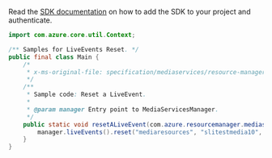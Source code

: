Read the [SDK documentation](https://github.com/Azure/azure-sdk-for-java/blob/azure-resourcemanager-mediaservices_1.1.0-beta.3/sdk/mediaservices/azure-resourcemanager-mediaservices/README.md) on how to add the SDK to your project and authenticate.

```java
import com.azure.core.util.Context;

/** Samples for LiveEvents Reset. */
public final class Main {
    /*
     * x-ms-original-file: specification/mediaservices/resource-manager/Microsoft.Media/stable/2021-11-01/examples/liveevent-reset.json
     */
    /**
     * Sample code: Reset a LiveEvent.
     *
     * @param manager Entry point to MediaServicesManager.
     */
    public static void resetALiveEvent(com.azure.resourcemanager.mediaservices.MediaServicesManager manager) {
        manager.liveEvents().reset("mediaresources", "slitestmedia10", "myLiveEvent1", Context.NONE);
    }
}
```
